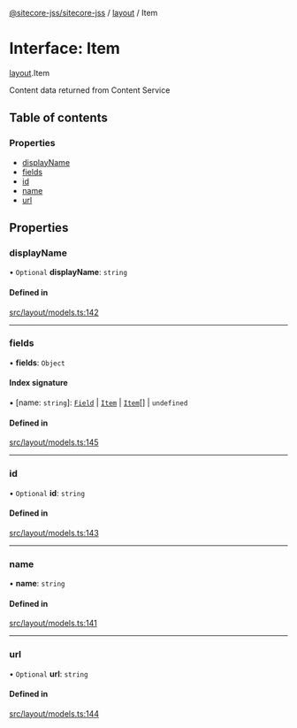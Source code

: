[@sitecore-jss/sitecore-jss](../README.md) / [layout](../modules/layout.md) / Item

# Interface: Item

[layout](../modules/layout.md).Item

Content data returned from Content Service

## Table of contents

### Properties

- [displayName](layout.Item.md#displayname)
- [fields](layout.Item.md#fields)
- [id](layout.Item.md#id)
- [name](layout.Item.md#name)
- [url](layout.Item.md#url)

## Properties

### displayName

• `Optional` **displayName**: `string`

#### Defined in

[src/layout/models.ts:142](https://github.com/Sitecore/jss/blob/cf1ffc37b/packages/sitecore-jss/src/layout/models.ts#L142)

---

### fields

• **fields**: `Object`

#### Index signature

▪ [name: `string`]: [`Field`](layout.Field.md) \| [`Item`](layout.Item.md) \| [`Item`](layout.Item.md)[] \| `undefined`

#### Defined in

[src/layout/models.ts:145](https://github.com/Sitecore/jss/blob/cf1ffc37b/packages/sitecore-jss/src/layout/models.ts#L145)

---

### id

• `Optional` **id**: `string`

#### Defined in

[src/layout/models.ts:143](https://github.com/Sitecore/jss/blob/cf1ffc37b/packages/sitecore-jss/src/layout/models.ts#L143)

---

### name

• **name**: `string`

#### Defined in

[src/layout/models.ts:141](https://github.com/Sitecore/jss/blob/cf1ffc37b/packages/sitecore-jss/src/layout/models.ts#L141)

---

### url

• `Optional` **url**: `string`

#### Defined in

[src/layout/models.ts:144](https://github.com/Sitecore/jss/blob/cf1ffc37b/packages/sitecore-jss/src/layout/models.ts#L144)
